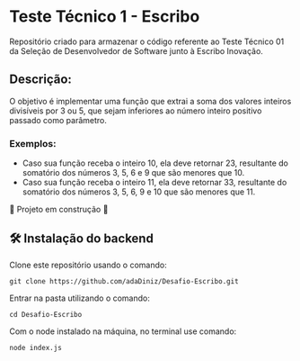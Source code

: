 # Teste Técnico 1 - Escribo

Repositório criado para armazenar o código referente ao Teste Técnico 01 da Seleção de Desenvolvedor de Software junto à Escribo Inovação.

## Descrição:
O objetivo é implementar uma função que extrai a soma dos valores inteiros divisíveis por 3 ou 5, 
que sejam inferiores ao número inteiro positivo passado como parâmetro.

### Exemplos:
- Caso sua função receba o inteiro 10, ela deve retornar 23, resultante do somatório dos números 3, 5, 6 e 9 que são menores que 10.
- Caso sua função receba o inteiro 11, ela deve retornar 33, resultante do somatório dos números 3, 5, 6, 9 e 10 que são menores que 11.

:construction:  Projeto em construção  :construction:

## :hammer_and_wrench: Instalação do backend

Clone este repositório usando o comando:

```
git clone https://github.com/adaDiniz/Desafio-Escribo.git
```

Entrar na pasta utilizando o comando:

```
cd Desafio-Escribo
```

Com o node instalado na máquina, no terminal use comando:

```
node index.js
```
